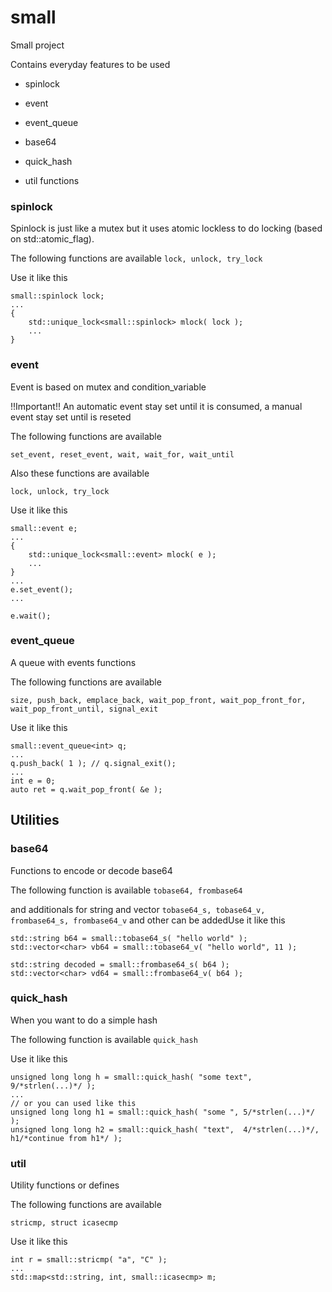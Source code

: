# small
Small project

Contains everyday features to be used
* spinlock
* event
* event_queue

* base64
* quick_hash
* util functions



### spinlock
Spinlock is just like a mutex but it uses atomic lockless to do locking (based on std::atomic_flag).

The following functions are available
```lock, unlock, try_lock```

Use it like this
```
small::spinlock lock;
...
{
    std::unique_lock<small::spinlock> mlock( lock );
    ...
}
```


### event
Event is based on mutex and condition_variable

!!Important!! An automatic event stay set until it is consumed, a manual event stay set until is reseted

The following functions are available

```set_event, reset_event, wait, wait_for, wait_until```

Also these functions are available

```lock, unlock, try_lock```


Use it like this
```
small::event e;
...
{
    std::unique_lock<small::event> mlock( e );
    ...
}
...
e.set_event();
...

e.wait();
```


### event_queue
A queue with events functions

The following functions are available

```size, push_back, emplace_back, wait_pop_front, wait_pop_front_for, wait_pop_front_until, signal_exit```


Use it like this
```
small::event_queue<int> q;
...
q.push_back( 1 ); // q.signal_exit();
...
int e = 0;
auto ret = q.wait_pop_front( &e );
```


## Utilities


### base64
Functions to encode or decode base64

The following function is available
```tobase64, frombase64```

and additionals for string and vector<char>
```tobase64_s, tobase64_v, frombase64_s, frombase64_v```
and other can be addedUse it like this
```
std::string b64 = small::tobase64_s( "hello world" );
std::vector<char> vb64 = small::tobase64_v( "hello world", 11 );
   
std::string decoded = small::frombase64_s( b64 );
std::vector<char> vd64 = small::frombase64_v( b64 );
```



### quick_hash
When you want to do a simple hash

The following function is available
```quick_hash```

Use it like this
```
unsigned long long h = small::quick_hash( "some text", 9/*strlen(...)*/ );
...
// or you can used like this
unsigned long long h1 = small::quick_hash( "some ", 5/*strlen(...)*/ );
unsigned long long h2 = small::quick_hash( "text",  4/*strlen(...)*/, h1/*continue from h1*/ );
```

### util
Utility functions or defines

The following functions are available


```stricmp, struct icasecmp```

Use it like this
```
int r = small::stricmp( "a", "C" );
...
std::map<std::string, int, small::icasecmp> m;
```


